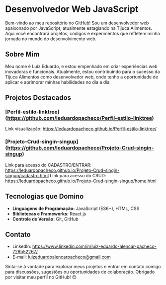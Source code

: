 # Desenvolvedor Web JavaScript

Bem-vindo ao meu repositório no GitHub! Sou um desenvolvedor web apaixonado por JavaScript, atualmente estagiando na Tijuca Alimentos. Aqui você encontrará projetos, códigos e experimentos que refletem minha jornada no mundo do desenvolvimento web.

## Sobre Mim

Meu nome é Luiz Eduardo, e estou empenhado em criar experiências web inovadoras e funcionais. Atualmente, estou contribuindo para o sucesso da Tijuca Alimentos como desenvolvedor web, onde tenho a oportunidade de aplicar e aprimorar minhas habilidades no dia a dia.

## Projetos Destacados

### [Perfil-estilo-linktree] (https://github.com/leduardopacheco/Perfil-estilo-linktree)
Link visualização: https://leduardopacheco.github.io/Perfil-estilo-linktree/

### [Projeto-Crud-singin-singup] (https://github.com/leduardopacheco/Projeto-Crud-singin-singup)
Link para acesso do CADASTRO/ENTRAR: https://leduardopacheco.github.io/Projeto-Crud-singin-singup/cadastro.html
Link para acesso do CRUD: https://leduardopacheco.github.io/Projeto-Crud-singin-singup/home.html


## Tecnologias que Domino

- **Linguagens de Programação:** JavaScript (ES6+), HTML, CSS
- **Bibliotecas e Frameworks:** React.js
- **Controle de Versão:** Git, GitHub


## Contato

- LinkedIn: https://www.linkedin.com/in/luiz-eduardo-alencar-pacheco-726b52267/
- E-mail: luizeduardoalencarpacheco@gmail.com

Sinta-se à vontade para explorar meus projetos e entrar em contato comigo para discussões, sugestões ou oportunidades de colaboração. Obrigado por visitar meu perfil no GitHub! 😊
